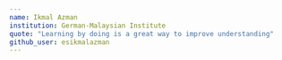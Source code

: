 ```yaml
---
name: Ikmal Azman
institution: German-Malaysian Institute
quote: "Learning by doing is a great way to improve understanding"
github_user: esikmalazman
---
```



